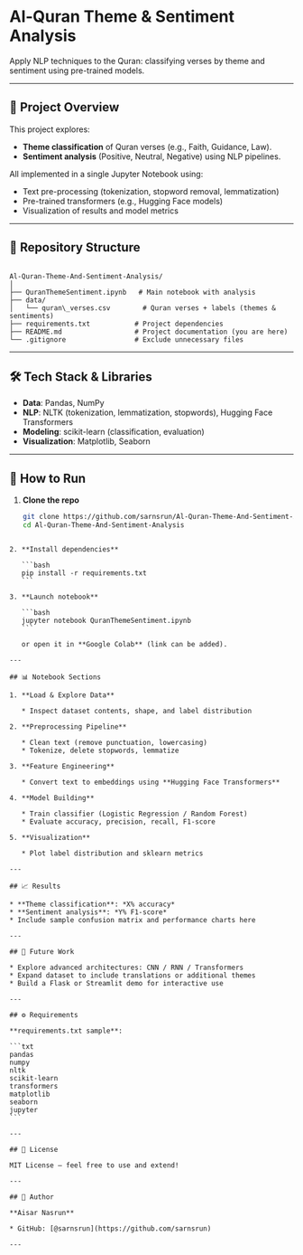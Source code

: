 # Al‑Quran Theme & Sentiment Analysis

Apply NLP techniques to the Quran: classifying verses by theme and sentiment using pre-trained models.

---

## 🧠 Project Overview

This project explores:
- **Theme classification** of Quran verses (e.g., Faith, Guidance, Law).
- **Sentiment analysis** (Positive, Neutral, Negative) using NLP pipelines.

All implemented in a single Jupyter Notebook using:
- Text pre-processing (tokenization, stopword removal, lemmatization)
- Pre-trained transformers (e.g., Hugging Face models)
- Visualization of results and model metrics

---

## 📁 Repository Structure

```

Al-Quran-Theme-And-Sentiment-Analysis/
│
├── QuranThemeSentiment.ipynb   # Main notebook with analysis
├── data/
│   └── quran\_verses.csv        # Quran verses + labels (themes & sentiments)
├── requirements.txt           # Project dependencies
├── README.md                  # Project documentation (you are here)
└── .gitignore                 # Exclude unnecessary files

````

---

## 🛠️ Tech Stack & Libraries

- **Data**: Pandas, NumPy
- **NLP**: NLTK (tokenization, lemmatization, stopwords), Hugging Face Transformers
- **Modeling**: scikit-learn (classification, evaluation)
- **Visualization**: Matplotlib, Seaborn

---

## 🚀 How to Run

1. **Clone the repo**
   ```bash
   git clone https://github.com/sarnsrun/Al-Quran-Theme-And-Sentiment-Analysis.git
   cd Al-Quran-Theme-And-Sentiment-Analysis
````

2. **Install dependencies**

   ```bash
   pip install -r requirements.txt
   ```

3. **Launch notebook**

   ```bash
   jupyter notebook QuranThemeSentiment.ipynb
   ```

   or open it in **Google Colab** (link can be added).

---

## 📊 Notebook Sections

1. **Load & Explore Data**

   * Inspect dataset contents, shape, and label distribution

2. **Preprocessing Pipeline**

   * Clean text (remove punctuation, lowercasing)
   * Tokenize, delete stopwords, lemmatize

3. **Feature Engineering**

   * Convert text to embeddings using **Hugging Face Transformers**

4. **Model Building**

   * Train classifier (Logistic Regression / Random Forest)
   * Evaluate accuracy, precision, recall, F1-score

5. **Visualization**

   * Plot label distribution and sklearn metrics

---

## 📈 Results

* **Theme classification**: *X% accuracy*
* **Sentiment analysis**: *Y% F1-score*
* Include sample confusion matrix and performance charts here

---

## 🧾 Future Work

* Explore advanced architectures: CNN / RNN / Transformers
* Expand dataset to include translations or additional themes
* Build a Flask or Streamlit demo for interactive use

---

## ⚙️ Requirements

**requirements.txt sample**:

```txt
pandas
numpy
nltk
scikit-learn
transformers
matplotlib
seaborn
jupyter
```

---

## 📝 License

MIT License – feel free to use and extend!

---

## 👤 Author

**Aisar Nasrun**

* GitHub: [@sarnsrun](https://github.com/sarnsrun)

---
